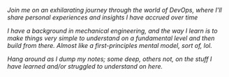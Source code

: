 *Join me on an exhilarating journey through the world of DevOps, where I'll share personal experiences and insights I have accrued over time*

*I have a background in mechanical engineering, and the way I learn is to make things very simple to understand on a fundamental level and then build from there. Almost like a first-principles mental model, sort of, lol.*

*Hang around as I dump my notes; some deep, others not, on the stuff I have learned and/or struggled to understand on here.*
